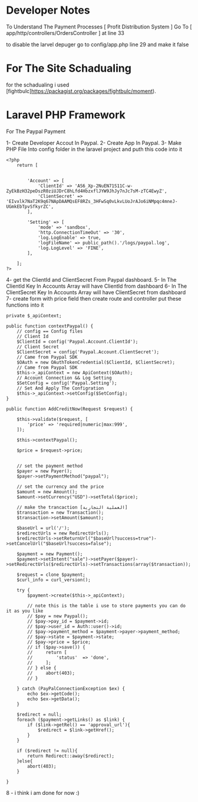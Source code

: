 # Developer Notes
To Understand The Payment Processes [ Profit Distribution System ]  Go To [ app/http/controllers/OrdersController ] at line 33

to disable the larvel depuger go to config/app.php line 29 and make it false

# For The Site Schadualing
for the schadualing i used [fightbulc]https://packagist.org/packages/fightbulc/moment).

# Laravel PHP Framework

For The Paypal Payment

1- Create Developer Accout In Paypal.
2- Create App In Paypal.
3- Make PHP File Into config folder in the laravel project and puth this code into it
```
<?php
    return [


        'Account' => [
            'ClientId' => 'AS6_Xp-2NuEN71S11C-w-ZyEkBzH32peDszR0ziUJDrC8hLfd4HbzxflJYW9JhJy7nJc7sM-zTC4EwyZ',
            'ClientSecret' => 'EIvxlk7NaT2K9q67NApDAAMQsEF8RZs_3HFwSq0vLkvLUoJrAJo6iNMpqc4mneJ-UGmkEbTpvSfkyrZC',
        ],

        'Setting' => [
            'mode' => 'sandbox',
            'http.ConnectionTimeOut' => '30',
            'log.LogEnable' => true,
            'logFileName' => public_path().'/logs/paypal.log',
            'log.LogLevel' => 'FINE',
        ],

    ];
?>
```

4- get the ClientId and ClientSecret From Paypal dashboard.
5- In The ClientId Key In Accounts Array will have ClientId from dashboard
6- In The ClientSecret Key In Accounts Array will have ClientSecret from dashboard
7- create form with price field then create route and controller put these functions into it
```
private $_apiContext;

public function contextPaypal() {
    // config == Config files
    // Client Id
    $ClientId = config('Paypal.Account.ClientId');
    // Client Secret
    $ClientSecret = config('Paypal.Account.ClientSecret');
    // Came from Paypal SDK
    $OAuth = new OAuthTokenCredential($ClientId, $ClientSecret);
    // Came from Paypal SDK
    $this->_apiContext = new ApiContext($OAuth);
    // Account Connection && Log Setting
    $SetConfig = config('Paypal.Setting');
    // Set And Apply The Configration
    $this->_apiContext->setConfig($SetConfig);
}

public function AddCreditNow(Request $request) {

    $this->validate($request, [
        'price' => 'required|numeric|max:999',
    ]);

    $this->contextPaypal();

    $price = $request->price;


    // set the payment method
    $payer = new Payer();
    $payer->setPaymentMethod("paypal");

    // set the currency and the price
    $amount = new Amount();
    $amount->setCurrency("USD")->setTotal($price);

    // make the trancaction [العملية التجارية]
    $transaction = new Transaction();
    $transaction->setAmount($amount);

    $baseUrl = url('/');
    $redirectUrls = new RedirectUrls();
    $redirectUrls->setReturnUrl("$baseUrl?success=true")->setCancelUrl("$baseUrl?success=false");

    $payment = new Payment();
    $payment->setIntent("sale")->setPayer($payer)->setRedirectUrls($redirectUrls)->setTransactions(array($transaction));

    $request = clone $payment;
    $curl_info = curl_version();

    try {
        $payment->create($this->_apiContext);

        // note this is the table i use to store payments you can do it as you like
        // $pay = new Paypal();
        // $pay->pay_id = $payment->id;
        // $pay->user_id = Auth::user()->id;
        // $pay->payment_method = $payment->payer->payment_method;
        // $pay->state = $payment->state;
        // $pay->price = $price;
        // if ($pay->save()) {
        //     return [
        //         'status'  => 'done',
        //     ];
        // } else {
        //     abort(403);
        // }

    } catch (PayPalConnectionException $ex) {
        echo $ex->getCode();
        echo $ex->getData();
    }

    $redirect = null;
    foreach ($payment->getLinks() as $link) {
        if ($link->getRel() == 'approval_url'){
            $redirect = $link->getHref();
        }
    }

    if ($redirect != null){
        return Redirect::away($redirect);
    }else{
        abort(403);
    }

}
```
8 - i think i am done for now :)
